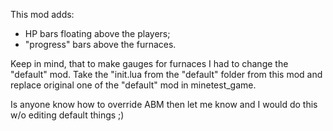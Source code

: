 This mod adds:
- HP bars floating above the players;
- "progress" bars above the furnaces.

Keep in mind, that to make gauges for furnaces I had to change the "default" mod.
Take the "init.lua from the "default" folder from this mod and replace original 
one of the "default" mod in minetest_game.

Is anyone know how to override ABM then let me know and I would do this w/o editing
default things ;)
